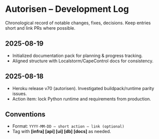 # Autorisen – Development Log
Chronological record of notable changes, fixes, decisions. Keep entries short and link PRs where possible.

## 2025-08-19
- Initialized documentation pack for planning & progress tracking.
- Aligned structure with Localstorm/CapeControl docs for consistency.

## 2025-08-18
- Heroku release v70 (autorisen). Investigated buildpack/runtime parity issues.
- Action item: lock Python runtime and requirements from production.

## Conventions
- Format: `YYYY-MM-DD – short action – link (optional)`
- Tag with **[infra] [api] [ui] [db] [docs]** as needed.
